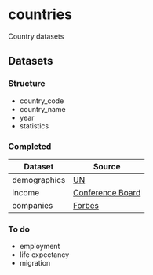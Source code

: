 # countries

Country datasets

## Datasets

### Structure

- country_code
- country_name
- year
- statistics

### Completed

Dataset      | Source
-------------|-------
demographics | [UN](https://esa.un.org/unpd/wpp/DVD/Files/1_Indicators%20(Standard)/CSV_FILES/WPP2017_TotalPopulationBySex.csv)
income       | [Conference Board](https://www.conference-board.org/retrievefile.cfm?filename=TED_FLATFILE_ORI_MAR20181.txt&type=subsite)
companies    | [Forbes](https://www.forbes.com/global2000/list/)

### To do

- employment
- life expectancy
- migration
